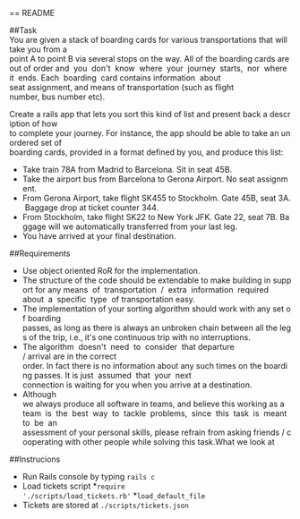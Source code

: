 == README

##Task
You are given a stack of boarding cards for various transportations that will take you from a
point A to point B via several stops on the way. All of the boarding cards are out of order
and  you  don't  know  where  your  journey  starts,  nor  where  it  ends. Each  boarding  card
contains information  about  seat assignment, and means of transportation (such as flight
number, bus number etc).

Create a rails app that lets you sort this kind of list and present back a description of how
to complete your journey. For instance, the app should be able to take an unordered set of
boarding cards, provided in a format defined by you, and produce this list:
* Take train 78A from Madrid to Barcelona. Sit in seat 45B.
* Take the airport bus from Barcelona to Gerona Airport. No seat assignment.
* From Gerona Airport, take flight SK455 to Stockholm. Gate 45B, seat 3A. Baggage
drop at ticket counter 344.
* From Stockholm, take flight SK22 to New York JFK. Gate 22, seat 7B. Baggage will
we automatically transferred from your last leg.
* You have arrived at your final destination.

##Requirements
* Use object oriented RoR for the implementation.
* The structure of the code should be extendable to make building in support for any
means  of  transportation  /  extra  information  required  about  a  specific  type  of
transportation easy.
* The implementation of your sorting algorithm should work with any set of boarding
passes, as long as there is always an unbroken chain between all the legs of the
trip, i.e., it's one continuous trip with no interruptions.
* The algorithm  doesn't  need  to  consider  that departure  / arrival are in the correct
order. In fact there is no information about any such times on the boarding passes. It
is just  assumed  that  your  next  connection is waiting for you when you arrive at a
destination.
* Although  we always produce all software in teams, and believe this working as a
team  is  the  best  way  to  tackle  problems,  since  this  task  is  meant  to  be  an
assessment of your personal skills, please refrain from asking friends / cooperating
with other people while solving this task.What we look at


##Instrucions
* Run Rails console by typing <code>rails c</code>
* Load tickets script
    *<code>require './scripts/load_tickets.rb'</code>
    *<code>load_default_file</code>
* Tickets are stored at <code>./scripts/tickets.json</code>
